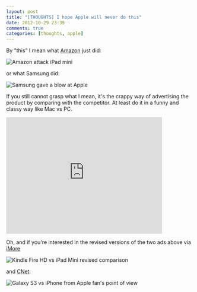```yaml
---
layout: post
title: "[THOUGHTS] I hope Apple will never do this"
date: 2012-10-29 23:39
comments: true
categories: [thoughts, apple]
---
```

By "this" I mean what [Amazon](http://www.amazon.com/) just did:

![Amazon attack iPad mini](http://f.cl.ly/items/2b351X3f1J0y2K1q0x23/Screen%20Shot%202012-10-29%20at%2010.48.51%20PM.png)

<!-- more -->

or what Samsung did:

![Samsung gave a blow at Apple](http://kensegall.com/blog/wp-content/uploads/2012/09/120916_samsung_ad.jpg)

If you still cannot grasp what I mean, it's the crappy way of advertising the product by comparing with the competitor. At least do it in a funny and classy way like Mac vs PC.

<div class="video-container">
<iframe width="420" height="315" src="http://www.youtube.com/embed/K0Mt6dqFv4k" frameborder="0" allowfullscreen></iframe>
</div>

Oh, and if you're interested in the revised versions of the two ads above via [iMore](http://m.imore.com/copy-editing-amazons-kindle-fire-vs-ipad-mini-ad) 

![Kindle Fire HD vs iPad Mini revised comparison](http://f.cl.ly/items/1U0B083v42051S1N2P2A/amazon_kindle_fire_vs_ipad_mini_v2-2.jpg)

and [CNet](http://news.cnet.com/8301-17852_3-57513782-71/apple-fanboys-fight-back-against-samsung/):

![Galaxy S3 vs iPhone from Apple fan's point of view](http://f.cl.ly/items/25060I3T1V2I440n3Z1C/Real_Samsung_Ad_610x1179.png)
